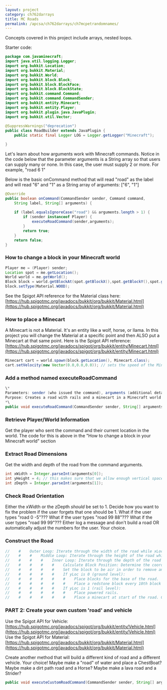 ```yaml
---
layout: project
category: ch762darrays
title: MC Roads
permalink: /apcsa/ch762darrays/ch7mcpetrandomnames/
---
```



Concepts covered in this project include arrays, nested loops.


Starter code:
```Java
package com.javaminecraft;
import java.util.logging.Logger;
import org.bukkit.Location;
import org.bukkit.Material;
import org.bukkit.World;
import org.bukkit.block.Block;
import org.bukkit.block.BlockFace;
import org.bukkit.block.BlockState;
import org.bukkit.command.Command;
import org.bukkit.command.CommandSender;
import org.bukkit.entity.Minecart;
import org.bukkit.entity.Player;
import org.bukkit.plugin.java.JavaPlugin;
import org.bukkit.util.Vector;
 
@SuppressWarnings("deprecation")
public class RoadBuilder extends JavaPlugin {
    public static final Logger LOG = Logger.getLogger("Minecraft");

}
```


Let's learn about how arguments work with Minecraft commands. Notice in the code below that the parameter arguments is a String array so that users can supply many or none. In this case, the user must supply 2 or more. For example, "road 6 1"

Below is the basic onCommand method that will read "road" as the label and will read "6" and "1" as a String array of arguments: ["6", "1"]

```Java
@Override
public boolean onCommand(CommandSender sender, Command command, 
    String label, String[] arguments) {
        
    if (label.equalsIgnoreCase("road") && arguments.length > 1) {
        if (sender instanceof Player) {
            executeRoadCommand(sender,arguments);
        }
        return true;
    }
    return false;
}
```

### How to change a block in your Minecraft world
```Java
Player me = (Player) sender;
Location spot = me.getLocation();
World world = me.getWorld();
Block block = world.getBlockAt(spot.getBlockX(),spot.getBlockY(),spot.getBlockZ());
block.setType(Material.WOOD);
```

See the Spigot API reference for the Material class here: [https://hub.spigotmc.org/javadocs/bukkit/org/bukkit/Material.html](https://hub.spigotmc.org/javadocs/bukkit/org/bukkit/Material.html)


### How to place a Minecart
A Minecart is not a Material. It's an entity like a wolf, horse, or llama. In this project you will change the Material at a specific point and then ALSO put a Minecart at that same point. Here is the Spigot API reference: [https://hub.spigotmc.org/javadocs/spigot/org/bukkit/entity/Minecart.html](https://hub.spigotmc.org/javadocs/spigot/org/bukkit/entity/Minecart.html)
```Java
Minecart cart = world.spawn(block.getLocation(), Minecart.class);
cart.setVelocity(new Vector(0.0,0.0,0.0)); // sets the speed of the Minecart
```

### Add a method named executeRoadCommand
```Java
\*
Parameters: sender (who issued the command), arguments (additional details for the command)
Purpose: Creates a road with rails and a minecart in a Minecraft world.
*\
public void executeRoadCommand(CommandSender sender, String[] arguments) 
```

### Retrieve Player/World Information
Get the player who sent the command and their current location in the world. The code for this is above in the "How to change a block in your Minecraft world" section

### Extract Road Dimensions
Get the width and depth of the road from the command arguments.
```Java
int xWidth = Integer.parseInt(arguments[0]);
int yHeight = 4; // this makes sure that we allow enough vertical space for tunnels
int zDepth = Integer.parseInt(arguments[1]);
```

### Check Road Orientation
Either the xWidth or the zDepth *should* be set to 1. Decide how you want to fix the problem if the user forgets that one should be 1. What if the user types "road 0 -5"??? What if the user types "road 99 88"??? What if the user types "road 99 99"??? Either log a message and don't build a road OR automatically adjust the numbers for the user. Your choice.


### Construct the Road
```Java
//    #    Outer Loop: Iterate through the width of the road while xLoc < xWidth
//    #    #    Middle Loop: Iterate through the height of the road while yLoc < yHeight
//    #    #    #    Inner Loop: Iterate through the depth of the road while zLoc < zDepth
//    #    #    #    #    Calculate Block Position: Determine the coordinates of the current block to be modified within the road's dimensions. The code for this is above in the "How to change a block in your Minecraft world" section
//    #    #    #    #    Set the block to be air in order to remove anything already there.
//    #    #    #    #    If yLoc is 0 (ground level):
//    #    #    #    #    #    Place blocks for the base of the road.
//    #    #    #    #    #    Place a redstone block every 10th block for power.
//    #    #    #    #    If yLoc is 1 (rail level):
//    #    #    #    #    #    Place powered rails.
//    #    #    #    #    #    Place a minecart at start of the road. Can be placed with rail.
```

### PART 2: Create your own custom 'road' and vehicle

Use the Spigot API for Vehicle: [https://hub.spigotmc.org/javadocs/spigot/org/bukkit/entity/Vehicle.html](https://hub.spigotmc.org/javadocs/spigot/org/bukkit/entity/Vehicle.html)
Use the Spigot API for Material: [https://hub.spigotmc.org/javadocs/bukkit/org/bukkit/Material.html](https://hub.spigotmc.org/javadocs/bukkit/org/bukkit/Material.html)

Create another method that will build a different kind of road and a different vehicle. Your choice! Maybe make a "road" of water and place a ChestBoat? Maybe make a dirt path road and a Horse? Maybe make a lava road and a Strider?

```Java
public void executeCustomRoadCommand(CommandSender sender, String[] arguments) 
```
